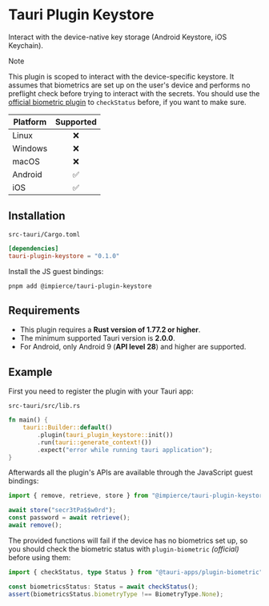 # Tauri Plugin Keystore

Interact with the device-native key storage (Android Keystore, iOS Keychain).

> [!NOTE]  
> This plugin is scoped to interact with the device-specific keystore. It assumes that biometrics are set up on the user's device and performs no preflight check before trying to interact with the secrets. You should use the [official biometric plugin](https://github.com/tauri-apps/plugins-workspace/tree/v2/plugins/biometric) to `checkStatus` before, if you want to make sure.

| Platform | Supported |
| -------- | :-------: |
| Linux    |    ❌     |
| Windows  |    ❌     |
| macOS    |    ❌     |
| Android  |    ✅     |
| iOS      |    ✅     |

## Installation

`src-tauri/Cargo.toml`

```toml
[dependencies]
tauri-plugin-keystore = "0.1.0"
```

Install the JS guest bindings:

```shell
pnpm add @impierce/tauri-plugin-keystore
```

## Requirements

- This plugin requires a **Rust version of 1.77.2 or higher**.
- The minimum supported Tauri version is **2.0.0**.
- For Android, only Android 9 (**API level 28**) and higher are supported.

## Example

First you need to register the plugin with your Tauri app:

`src-tauri/src/lib.rs`

```rust
fn main() {
    tauri::Builder::default()
        .plugin(tauri_plugin_keystore::init())
        .run(tauri::generate_context!())
        .expect("error while running tauri application");
}
```

Afterwards all the plugin's APIs are available through the JavaScript guest bindings:

```typescript
import { remove, retrieve, store } from "@impierce/tauri-plugin-keystore";

await store("secr3tPa$$w0rd");
const password = await retrieve();
await remove();
```

The provided functions will fail if the device has no biometrics set up, so you should check the biometric status with `plugin-biometric` _(official)_ before using them:

```typescript
import { checkStatus, type Status } from "@tauri-apps/plugin-biometric";

const biometricsStatus: Status = await checkStatus();
assert(biometricsStatus.biometryType !== BiometryType.None);
```
